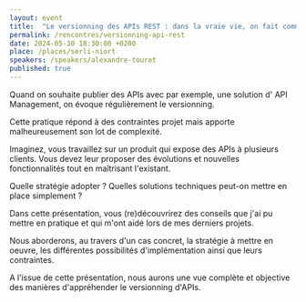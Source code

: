 ```yaml
---
layout: event
title:  "Le versionning des APIs REST : dans la vraie vie, on fait comment ?"
permalink: /rencontres/versionning-api-rest
date: 2024-05-30 18:30:00 +0200
place: /places/serli-niort
speakers: /speakers/alexandre-touret
published: true
---
```


Quand on souhaite publier des APIs avec par exemple, une solution d' API Management, on évoque régulièrement le versionning.

Cette pratique répond à des contraintes projet mais apporte malheureusement son lot de complexité.

Imaginez, vous travaillez sur un produit qui expose des APIs à plusieurs clients. Vous devez leur proposer des évolutions et nouvelles fonctionnalités tout en maîtrisant l'existant.

Quelle stratégie adopter ?
Quelles solutions techniques peut-on mettre en place simplement ?

Dans cette présentation, vous (re)découvrirez des conseils que j'ai pu mettre en pratique et qui m'ont aidé lors de mes derniers projets.

Nous aborderons, au travers d'un cas concret, la stratégie à mettre en oeuvre, les différentes possibilités d'implémentation ainsi que leurs contraintes.

A l’issue de cette présentation, nous aurons une vue complète et objective des manières d'appréhender le versionning d'APIs.
